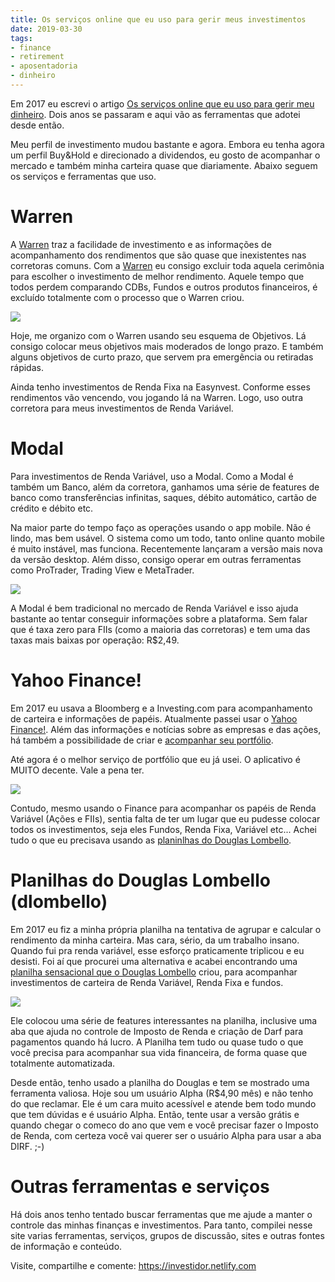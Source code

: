 ```yaml
---
title: Os serviços online que eu uso para gerir meus investimentos
date: 2019-03-30
tags:
- finance
- retirement
- aposentadoria
- dinheiro
---
```



Em 2017 eu escrevi o artigo [Os serviços online que eu uso para gerir meu dinheiro](https://link.medium.com/uCpK5u7TsV). Dois anos se passaram e aqui vão as ferramentas que adotei desde então.

Meu perfil de investimento mudou bastante e agora. Embora eu tenha agora um perfil Buy&Hold e direcionado a dividendos, eu gosto de acompanhar o mercado e também minha carteira quase que diariamente. Abaixo seguem os serviços e ferramentas que uso.

# Warren

A [Warren](https://warrenbrasil.com/app/#/convite?utm_source=referral&utm_campaign=sharepanel&utm_content=link&referralId=_5dmFB) traz a facilidade de investimento e as  informações de acompanhamento dos rendimentos que são quase que inexistentes nas corretoras comuns. Com a [Warren](https://warrenbrasil.com/app/#/convite?utm_source=referral&utm_campaign=sharepanel&utm_content=link&referralId=_5dmFB) eu consigo excluir toda aquela cerimônia para escolher o investimento de melhor rendimento. Aquele tempo que todos perdem comparando CDBs, Fundos e outros produtos financeiros, é excluído totalmente com o processo que o Warren criou.

![](https://i.imgur.com/pFQH91i.png)

Hoje, me organizo com o Warren usando seu esquema de Objetivos. Lá consigo colocar meus objetivos mais moderados de longo prazo. E também alguns objetivos de curto prazo, que servem pra emergência ou retiradas rápidas.

Ainda tenho investimentos de Renda Fixa na Easynvest. Conforme esses rendimentos vão vencendo, vou jogando lá na Warren.
Logo, uso outra corretora para meus investimentos de Renda Variável.

# Modal

Para investimentos de Renda Variável, uso a Modal. Como a Modal é também um Banco, além da corretora, ganhamos uma série de features de banco como transferências infinitas, saques, débito automático, cartão de crédito e débito etc.

Na maior parte do tempo faço as operações usando o app mobile. Não é lindo, mas bem usável. O sistema como um todo, tanto online quanto mobile é muito instável, mas funciona. 
Recentemente lançaram a versão mais nova da versão desktop. Além disso, consigo operar em outras ferramentas como ProTrader, Trading View e MetaTrader.

![](https://i.imgur.com/DNDWNUD.png)

A Modal é bem tradicional no mercado de Renda Variável e isso ajuda bastante ao tentar conseguir informações sobre a plataforma. Sem falar que é taxa zero para FIIs (como a maioria das corretoras) e tem uma das taxas mais baixas por operação: R$2,49.

# Yahoo Finance!

Em 2017 eu usava a Bloomberg e a Investing.com para acompanhamento de carteira e informações de papéis. Atualmente passei usar o [Yahoo Finance!](https://finance.yahoo.com/). Além das informações e notícias sobre as empresas e das ações, há também a possibilidade de criar e [acompanhar seu portfólio](https://finance.yahoo.com/portfolios).

Até agora é o melhor serviço de portfólio que eu já usei. O aplicativo é MUITO decente. Vale a pena ter.

![](https://i.imgur.com/DtS8IdE.jpg)

Contudo, mesmo usando o Finance para acompanhar os papéis de Renda Variável (Ações e FIIs), sentia falta de ter um lugar que eu pudesse colocar todos os investimentos, seja eles Fundos, Renda Fixa, Variável etc... Achei tudo o que eu precisava usando as [planinlhas do Douglas Lombello](https://sites.google.com/view/dlombelloplanilhas/).

# Planilhas do Douglas Lombello (dlombello)

Em 2017 eu fiz a minha própria planilha na tentativa de agrupar e calcular o rendimento da minha carteira. Mas cara, sério, da um trabalho insano. Quando fui pra renda variável, esse esforço praticamente triplicou e eu desisti. Foi aí que procurei uma alternativa e acabei encontrando uma [planilha sensacional que o Douglas Lombello](https://sites.google.com/view/dlombelloplanilhas/) criou, para acompanhar investimentos de carteira de Renda Variável, Renda Fixa e fundos.

![](https://i.imgur.com/fsSQUiW.png)

Ele colocou uma série de features interessantes na planilha, inclusive uma aba que ajuda no controle de Imposto de Renda e criação de Darf para pagamentos quando há lucro. A Planilha tem tudo ou quase tudo o que você precisa para acompanhar sua vida financeira, de forma quase que totalmente automatizada.

Desde então, tenho usado a planilha do Douglas e tem se mostrado uma ferramenta valiosa. Hoje sou um usuário Alpha (R$4,90 mês) e não tenho do que reclamar. Ele é um cara muito acessível e atende bem todo mundo que tem dúvidas e é usuário Alpha. Então, tente usar a versão grátis e quando chegar o comeco do ano que vem e você precisar fazer o Imposto de Renda, com certeza você vai querer ser o usuário Alpha para usar a aba DIRF. ;-)

# Outras ferramentas e serviços

Há dois anos tenho tentado buscar ferramentas que me ajude a manter o controle das minhas finanças e investimentos. Para tanto, compilei nesse site varias ferramentas, serviços, grupos de discussão, sites e outras fontes de informação e conteúdo. 

Visite, compartilhe e comente: https://investidor.netlify.com



